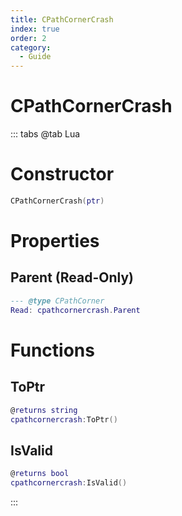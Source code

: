 ```yaml
---
title: CPathCornerCrash
index: true
order: 2
category:
  - Guide
---
```


# CPathCornerCrash

::: tabs
@tab Lua
# Constructor
```lua
CPathCornerCrash(ptr)
```
# Properties
## Parent (Read-Only)
```lua
--- @type CPathCorner
Read: cpathcornercrash.Parent
```
# Functions
## ToPtr
```lua
@returns string
cpathcornercrash:ToPtr()
```
## IsValid
```lua
@returns bool
cpathcornercrash:IsValid()
```

:::